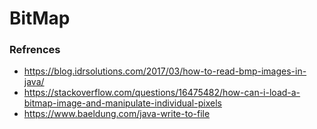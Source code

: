 # BitMap

### Refrences
* https://blog.idrsolutions.com/2017/03/how-to-read-bmp-images-in-java/
* https://stackoverflow.com/questions/16475482/how-can-i-load-a-bitmap-image-and-manipulate-individual-pixels
* https://www.baeldung.com/java-write-to-file
